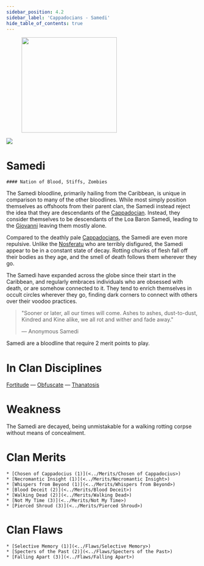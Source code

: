 ```yaml
---
sidebar_position: 4.2
sidebar_label: 'Cappadocians - Samedi'
hide_table_of_contents: true
---
```

<figure className="float-right-img">
  <img src="/img/zombie.png" width='250px' />
  <figcaption style={{ fontSize: '0.85em', color: '#666', textAlign: 'center' }}>

  </figcaption>
</figure>

<img src="/img/clanlogos/samedi.png" className="icon-img" />

# Samedi
    #### Nation of Blood, Stiffs, Zombies

The Samedi bloodline, primarily hailing from the Caribbean, is unique in comparison to many of the other bloodlines. While most simply position themselves as offshoots from their parent clan, the Samedi instead reject the idea that they are descendants of the [Cappadocian](./Cappadocian). Instead, they consider themselves to be descendants of the Loa Baron Samedi, leading to the [Giovanni](./Giovanni) leaving them mostly alone.

Compared to the deathly pale [Cappadocians](./Cappadocian), the Samedi are even more repulsive. Unlike the [Nosferatu](./Nosferatu) who are terribly disfigured, the Samedi appear to be in a constant state of decay. Rotting chunks of flesh fall off their bodies as they age, and the smell of death follows them wherever they go.

The Samedi have expanded across the globe since their start in the Caribbean, and regularly embraces individuals who are obsessed with death, or are somehow connected to it. They tend to enrich themselves in occult circles wherever they go, finding dark corners to connect with others over their voodoo practices.

> "Sooner or later, all our times will come. Ashes to ashes, dust-to-dust, Kindred and Kine alike, we all rot and wither and fade away."
>
> — Anonymous Samedi

Samedi are a bloodline that require 2 merit points to play.

# In Clan Disciplines

[Fortitude](../Disciplines/Fortitude) — [Obfuscate](../Disciplines/Obfuscate) — [Thanatosis](<../Disciplines/Thanatosis>)

# Weakness

The Samedi are decayed, being unmistakable for a walking rotting corpse without means of concealment.

# Clan Merits

    * [Chosen of Cappadocius (1)](<../Merits/Chosen of Cappadocius>)
    * [Necromantic Insight (1)](<../Merits/Necromantic Insight>)
    * [Whispers from Beyond (1)](<../Merits/Whispers from Beyond>)
    * [Blood Deceit (2)](<../Merits/Blood Deceit>)
    * [Walking Dead (2)](<../Merits/Walking Dead>)
    * [Not My Time (3)](<../Merits/Not My Time>)
    * [Pierced Shroud (3)](<../Merits/Pierced Shroud>)

# Clan Flaws

    * [Selective Memory (1)](<../Flaws/Selective Memory>)
    * [Specters of the Past (2)](<../Flaws/Specters of the Past>)
    * [Falling Apart (3)](<../Flaws/Falling Apart>)
